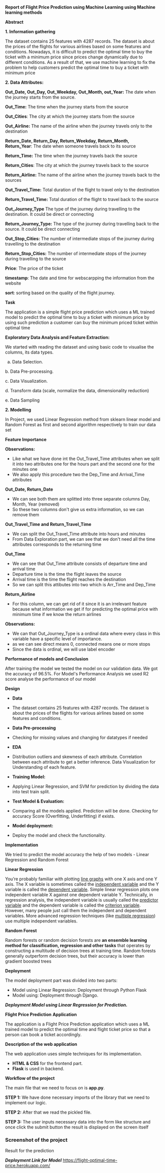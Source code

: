 ﻿**Report of Flight Price Prediction using Machine Learning using Machine learning methods**

**Abstract**

**1. Information gathering**

The dataset contains 25 features with 4287 records. The dataset is about the prices of the flights for various airlines based on some features and conditions. Nowadays, it is difficult to predict the optimal time to buy the ticket with a minimum price since prices change dynamically due to different conditions. As a result of that, we use machine learning to fix the problem to help customers predict the optimal time to buy a ticket with minimum price

**2. Data Attributes:**

**Out\_Date, Out\_Day, Out\_Weekday, Out\_Month, out\_Year:** The date when the journey starts from the source.

**Out\_Time:** The time when the journey starts from the source

**Out\_Cities**: The city at which the journey starts from the source

**Out\_Airline:** The name of the airline when the journey travels only to the destination

**Return\_Date, Return\_Day, Return\_Weekday, Return\_Month, Return\_Year**: The date when someone travels back to its source

**Return\_Time:** The time when the journey travels back the source

**Return\_Cities**: The city at which the journey travels back to the source

**Return\_Airline:** The name of the airline when the journey travels back to the sources

**Out\_Travel\_Time:** Total duration of the flight to travel only to the destination

**Return\_Travel\_Time:** Total duration of the flight to travel back to the source

**Out\_Journey\_Type** The type of the journey during travelling to the destination. It could be direct or connecting

**Return\_Journey\_Type:** The type of the journey during travelling back to the source. It could be direct connecting

**Out\_Stop\_Cities:** The number of intermediate stops of the journey during travelling to the destination

**Return\_Stop\_Cities:** The number of intermediate stops of the journey during travelling to the source

**Price**: The price of the ticket

**timestamp**: The date and time for webscarpping the information from the website

**sort**: sorting based on the quality of the flight journey.

**Task**

The application is a simple flight price prediction which uses a ML trained model to predict the optimal time to buy a ticket with minimum price by using such prediction a customer can buy the minimum priced ticket within optimal time

**Exploratory Data Analysis and Feature Extraction:**

We started with reading the dataset and using basic code to visualise the columns, its data types. 

` `a. Data Selection.

b. Data Pre-processing.

c. Data Visualization.

d. Transform data (scale, normalize the data, dimensionality reduction)

e. Data Sampling

**2. Modelling**

In Project, we used Linear Regression method from sklearn linear model and Random Forest as first and second algorithm respectively to train our data set

**Feature Importance**

**Observations:**

- Like what we have done int the Out\_Travel\_Time attributes when we split it into two attributes one for the hours part and the second one for the minutes one
- We also apply this procedure two the Dep\_Time and Arrival\_Time attributes



**Out\_Date, Return\_Date**

- We can see both them are splitted into three separate columns Day, Month, Year (removed)
- So these two columns don't give us extra information, so we can remove them

**Out\_Travel\_Time and Return\_Travel\_Time**

- We can split the Out\_Travel\_Time attribute into hours and minutes
- From Data Exploration part, we can see that we don't need all the time attributes corresponds to the returning time

**Out\_Time**

- We can see that Out\_Time attribute consists of departure time and arrival time
- Departure time is the time the flight leaves the source
- Arrival time is the time the flight reaches the destination
- So we can split this attibutes into two which is Arr\_Time and Dep\_Time

**Return\_Airline**

- For this column, we can get rid of it since it is an irrelevant feature because what information we get if for predicting the optimal price with minimum time if we know the return airlines

**Observations:**

- We can that Out\_Journey\_Type is a ordinal data where every class in this variable have a specific level of importance.
- as we can see direct means 0, connected means one or more stops
- Since the data is ordinal, we will use label encoder

**Performance of models and Conclusion**

After training the model we tested the model on our validation data. We got the accuracy of 96.5%. For Model's Performance Analysis we used R2 score analyse the performance of our model

**Design** 

- **Data**
- The dataset contains 25 features with 4287 records. The dataset is about the prices of the flights for various airlines based on some features and conditions.
- **Data Pre-processing**
- Checking for missing values and changing for datatypes if needed

- **EDA**
- Distribution outliers and skewness of each attribute. Correlation between each attribute to get a better inference. Data Visualization for Understanding of each feature.

- **Training Model:** 
- Applying Linear Regression, and SVM for prediction by dividing the data into test train split.

- **Test Model & Evaluation:**
- Comparing all the models applied. Prediction will be done. Checking for accuracy Score (Overfitting, Underfitting) if exists.

- **Model deployment:**
- Deploy the model and check the functionality.

**Implementation**

We tried to predict the model accuracy the help of two models - Linear Regression and Random Forest

**Linear Regression**

You’re probably familiar with plotting [line graphs](https://www.statisticshowto.com/line-graph/) with one X axis and one Y axis. The X variable is sometimes called the [independent variable](https://www.statisticshowto.com/independent-variable-definition/) and the Y variable is called the [dependent variable](https://www.statisticshowto.com/dependent-variable-definition/). Simple linear regression plots one independent variable X against one dependent variable Y. Technically, in regression analysis, the independent variable is usually called the [predictor variable](https://www.statisticshowto.com/independent-variable-definition/#Predictor) and the dependent variable is called the [criterion variable](https://www.statisticshowto.com/criterion-variable-2/). However, many people just call them the independent and dependent variables. More advanced regression techniques (like [multiple regression](https://www.statisticshowto.com/probability-and-statistics/regression-analysis/#MRA)) use multiple independent variables.

**Random Forest**

Random forests or random decision forests are **an ensemble learning method for classification, regression and other tasks** that operates by constructing a multitude of decision trees at training time. Random forests generally outperform decision trees, but their accuracy is lower than gradient boosted trees


**Deployment**

The model deployment part was divided into two parts:

- Model using Linear Regression: Deployment through Python Flask
- Model using: Deployment through Django.

***Deployment Model using Linear Regression for Prediction.***

**Flight Price Prediction** **Application**

The application is a Flight Price Prediction application which uses a ML trained model to predict the optimal time and flight ticket price so that a person can book a ticket accordingly. 

**Description of the web application**

The web application uses simple techniques for its implementation.

- **HTML & CSS** for the frontend part.
- **Flask** is used in backend.

**Workflow of the project**

The main file that we need to focus on is **app.py**.

**STEP 1:** We have done necessary imports of the library that we need to implement our logic.

**STEP 2:** After that we read the pickled file.

**STEP 3:** The user inputs necessary data into the form like structure and once click the submit button the result is displayed on the screen itself
###
###
###
###
###
### **Screenshot of the project**


Result for the prediction


***Deployment Link for Model***
https://flight-optimal-time-price.herokuapp.com/



